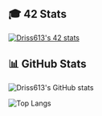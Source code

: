 ## 🎓 42 Stats

[![Driss613's 42 stats](https://badge.mediaplus.ma/greenbinary/drabarza)](https://github.com/oakoudad/badge42)

## 📊 GitHub Stats

![Driss613's GitHub stats](https://github-readme-stats.vercel.app/api?username=Driss613&show_icons=true&theme=radical)

![Top Langs](https://github-readme-stats.vercel.app/api/top-langs/?username=Driss613&layout=compact&theme=radical)
